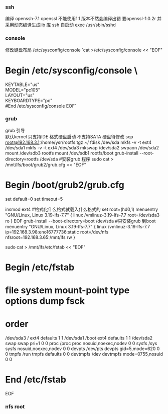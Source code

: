 ### ssh
 编译 openssh-7.1 openssl 不能使用1.1 版本不然会编译出错
 要openssl-1.0.2r 并采用动态编译生成lib 库 
 ssh 自启动 exec /usr/sbin/sshd

### console 
 修改键盘布局  /etc/sysconfig/console
  `cat >/etc/sysconfig/console << "EOF"
  # Begin /etc/sysconfig/console \
  KEYTABLE="us" \
  MODEL="pc105" \
  LAYOUT="us" \
  KEYBOARDTYPE="pc" \
  #End /etc/sysconfig/console 
  EOF`

### grub 
 grub 引导  
 默认kernel 只支持IDE 格式硬盘启动 不支持SATA 硬盘待修改
 scp root@192.168.3.1:/home/ysr/rootfs.tgz ~/
 fdisk /dev/sda 
 mkfs -v -t ext4 /dev/sda1
 mkfs -v -t ext4 /dev/sda3
 mkswap /dev/sda2
 swpaon /dev/sda2
 mount /dev/sdb3 rootfs
 mount /dev/sdb1 rootfs/boot
 grub-install --root-directory=rootfs /dev/sda  #安装grub 程序
 sudo cat > /mnt/lfs/boot/grub2/grub.cfg << "EOF"
 # Begin /boot/grub2/grub.cfg
 set default=0
 set timeout=5

 insmod ext4  #格式化什么格式就载入什么格式的
 set root=(hd0,1)
 menuentry "GNU/Linux, Linux 3.19-lfs-7.7" {
    linux /vmlinuz-3.19-lfs-7.7 root=/dev/sda3 ro
 }
 EOF
grub-install --boot-directory=boot /dev/sda #只安装grub 到boot 
 menuentry "GNU/Linux, Linux 3.19-lfs-7.7" {
    linux /vmlinuz-3.19-lfs-7.7 ip=192.168.3.98:eno16777736:static root=/dev/nfs nfsroot=192.168.3.65:/mnt/lfs rw
 }
	
sudo cat > /mnt/lfs/etc/fstab << "EOF"
# Begin /etc/fstab
# file system mount-point type options dump fsck
# order
/dev/sda3 /        ext4     defaults            1 1
/dev/sda1 /boot    ext4     defaults            1 1
/dev/sda2 swap     swap     pri=1               0 0
proc      /proc    proc     nosuid,noexec,nodev 0 0
sysfs     /sys     sysfs    nosuid,noexec,nodev 0 0
devpts    /dev/pts devpts   gid=5,mode=620      0 0
tmpfs     /run     tmpfs    defaults            0 0
devtmpfs  /dev     devtmpfs mode=0755,nosuid    0 0
# End /etc/fstab
EOF
 
### nfs root  

 



